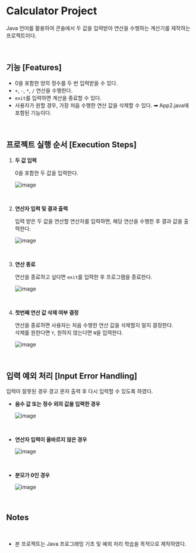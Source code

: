 # Calculator Project
Java 언어를 활용하여 콘솔에서 두 값을 입력받아 연산을 수행하는 계산기를 제작하는 프로젝트이다.

<br>

## 기능 [Features]
-  0을 포함한 양의 정수를 두 번 입력받을 수 있다. 
-  `+`, `-`, `*`, `/` 연산을 수행한다.
-  `exit`를 입력하면 계산을 종료할 수 있다.
-  사용자가 원할 경우, 가장 처음 수행한 연산 값을 삭제할 수 있다. ➡︎ App2.java에 포함된 기능이다.

<br>

## 프로젝트 실행 순서 [Execution Steps]
1. **두 값 입력** <br>

   0을 포함한 두 값을 입력한다.
   
   ![image](https://github.com/user-attachments/assets/6779fb79-ee3f-4db4-844a-d1f1af19a1c1) 
<br>

2. **연산자 입력 및 결과 출력** <br>

    입력 받은 두 값을 연산할 연산자를 입력하면, 해당 연산을 수행한 후 결과 값을 출력한다.
 
    ![image](https://github.com/user-attachments/assets/98cfc05e-46fa-4b70-99c8-a22d3602ddf7)

 <br>

3. **연산 종료** <br>

    연산을 종료하고 싶다면 `exit`를 입력한 후 프로그램을 종료한다.

    ![image](https://github.com/user-attachments/assets/f1f01589-e519-4338-b7f3-0ae5bed2298f)

<br>

4. **첫번째 연산 값 삭제 여부 결정** <br>

    연산을 종료하면 사용자는 처음 수행한 연산 값을 삭제할지 말지 결정한다. <br>
    삭제를 원한다면 `Y`, 원하지 않는다면 `N`을 입력한다. 

   ![image](https://github.com/user-attachments/assets/b56066f0-9b30-4874-888b-65d0840fa726)



<br>

## 입력 예외 처리 [Input Error Handling]
  입력이 잘못된 경우 경고 문자 출력 후 다시 입력할 수 있도록 하였다.
  <br>
  
   - **음수 값 또는 정수 외의 값을 입력한 경우**

      ![image](https://github.com/user-attachments/assets/931277ab-2716-46f3-b864-ae5239ccafa7)


  <br>

  - **연산자 입력이 올바르지 않은 경우**

    ![image](https://github.com/user-attachments/assets/e9868ad4-4afc-4664-9364-8c86f771d054)


<br>

  - **분모가 0인 경우** 

    ![image](https://github.com/user-attachments/assets/7181765d-8479-4afa-a2cd-a3ec85f315a4)


<br>
   
## Notes
<br>

- 본 프로젝트는 Java 프로그래밍 기초 및 예외 처리 학습을 목적으로 제작하였다. 

  


   

   

